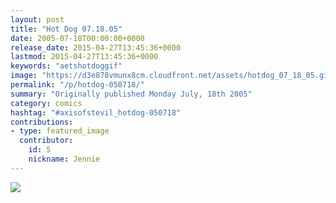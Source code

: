 ```yaml
---
layout: post
title: "Hot Dog 07.18.05"
date: 2005-07-18T00:00:00+0000
release_date: 2015-04-27T13:45:36+0000
lastmod: 2015-04-27T13:45:36+0000
keywords: "aetshotdoggif"
image: "https://d3e878vmunx8cm.cloudfront.net/assets/hotdog_07_18_05.gif"
permalink: "/p/hotdog-050718/"
summary: "Originally published Monday July, 18th 2005"
category: comics
hashtag: "#axisofstevil_hotdog-050718"
contributions:
- type: featured_image
  contributor:
    id: 5
    nickname: Jennie
---
```


![](https://d3e878vmunx8cm.cloudfront.net/assets/hotdog_07_18_05.gif)
